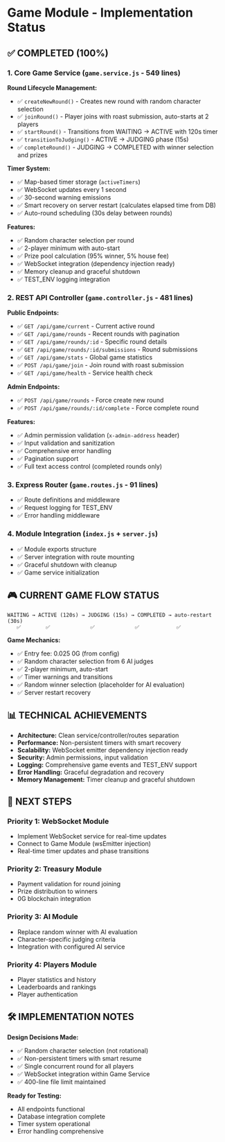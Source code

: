 # Game Module - Implementation Status

## ✅ COMPLETED (100%)

### 1. Core Game Service (`game.service.js` - 549 lines)
**Round Lifecycle Management:**
- ✅ `createNewRound()` - Creates new round with random character selection
- ✅ `joinRound()` - Player joins with roast submission, auto-starts at 2 players
- ✅ `startRound()` - Transitions from WAITING → ACTIVE with 120s timer
- ✅ `transitionToJudging()` - ACTIVE → JUDGING phase (15s)
- ✅ `completeRound()` - JUDGING → COMPLETED with winner selection and prizes

**Timer System:**
- ✅ Map-based timer storage (`activeTimers`)
- ✅ WebSocket updates every 1 second
- ✅ 30-second warning emissions
- ✅ Smart recovery on server restart (calculates elapsed time from DB)
- ✅ Auto-round scheduling (30s delay between rounds)

**Features:**
- ✅ Random character selection per round
- ✅ 2-player minimum with auto-start
- ✅ Prize pool calculation (95% winner, 5% house fee)
- ✅ WebSocket integration (dependency injection ready)
- ✅ Memory cleanup and graceful shutdown
- ✅ TEST_ENV logging integration

### 2. REST API Controller (`game.controller.js` - 481 lines)
**Public Endpoints:**
- ✅ `GET /api/game/current` - Current active round
- ✅ `GET /api/game/rounds` - Recent rounds with pagination
- ✅ `GET /api/game/rounds/:id` - Specific round details
- ✅ `GET /api/game/rounds/:id/submissions` - Round submissions
- ✅ `GET /api/game/stats` - Global game statistics
- ✅ `POST /api/game/join` - Join round with roast submission
- ✅ `GET /api/game/health` - Service health check

**Admin Endpoints:**
- ✅ `POST /api/game/rounds` - Force create new round
- ✅ `POST /api/game/rounds/:id/complete` - Force complete round

**Features:**
- ✅ Admin permission validation (`x-admin-address` header)
- ✅ Input validation and sanitization
- ✅ Comprehensive error handling
- ✅ Pagination support
- ✅ Full text access control (completed rounds only)

### 3. Express Router (`game.routes.js` - 91 lines)
- ✅ Route definitions and middleware
- ✅ Request logging for TEST_ENV
- ✅ Error handling middleware

### 4. Module Integration (`index.js` + `server.js`)
- ✅ Module exports structure
- ✅ Server integration with route mounting
- ✅ Graceful shutdown with cleanup
- ✅ Game service initialization

## 🎮 CURRENT GAME FLOW STATUS

```
WAITING → ACTIVE (120s) → JUDGING (15s) → COMPLETED → auto-restart (30s)
   ✅        ✅             ✅             ✅            ✅
```

**Game Mechanics:**
- ✅ Entry fee: 0.025 0G (from config)
- ✅ Random character selection from 6 AI judges
- ✅ 2-player minimum, auto-start
- ✅ Timer warnings and transitions
- ✅ Random winner selection (placeholder for AI evaluation)
- ✅ Server restart recovery

## 📊 TECHNICAL ACHIEVEMENTS

- **Architecture:** Clean service/controller/routes separation
- **Performance:** Non-persistent timers with smart recovery
- **Scalability:** WebSocket emitter dependency injection ready
- **Security:** Admin permissions, input validation
- **Logging:** Comprehensive game events and TEST_ENV support
- **Error Handling:** Graceful degradation and recovery
- **Memory Management:** Timer cleanup and graceful shutdown

## 🔄 NEXT STEPS

### Priority 1: WebSocket Module
- Implement WebSocket service for real-time updates
- Connect to Game Module (wsEmitter injection)
- Real-time timer updates and phase transitions

### Priority 2: Treasury Module  
- Payment validation for round joining
- Prize distribution to winners
- 0G blockchain integration

### Priority 3: AI Module
- Replace random winner with AI evaluation
- Character-specific judging criteria
- Integration with configured AI service

### Priority 4: Players Module
- Player statistics and history
- Leaderboards and rankings
- Player authentication

## 🛠️ IMPLEMENTATION NOTES

**Design Decisions Made:**
- ✅ Random character selection (not rotational)
- ✅ Non-persistent timers with smart resume
- ✅ Single concurrent round for all players
- ✅ WebSocket integration within Game Service
- ✅ 400-line file limit maintained

**Ready for Testing:**
- All endpoints functional
- Database integration complete
- Timer system operational
- Error handling comprehensive
